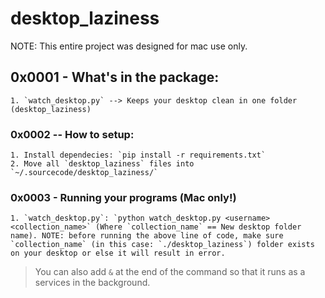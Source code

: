 # desktop_laziness 

NOTE: This entire project was designed for mac use only. 

## 0x0001 - What's in the package: 	
	1. `watch_desktop.py` --> Keeps your desktop clean in one folder (desktop_laziness)
	

### 0x0002 -- How to setup: 
	1. Install dependecies: `pip install -r requirements.txt`
	2. Move all `desktop_laziness` files into `~/.sourcecode/desktop_laziness/`


### 0x0003 - Running your programs (Mac only!)
	1. `watch_desktop.py`: `python watch_desktop.py <username> <collection_name>` (Where `collection_name` == New desktop folder name). NOTE: before running the above line of code, make sure `collection_name` (in this case: `./desktop_laziness`) folder exists on your desktop or else it will result in error. 


> You can also add `&` at the end of the command so that it runs as a services in the background.